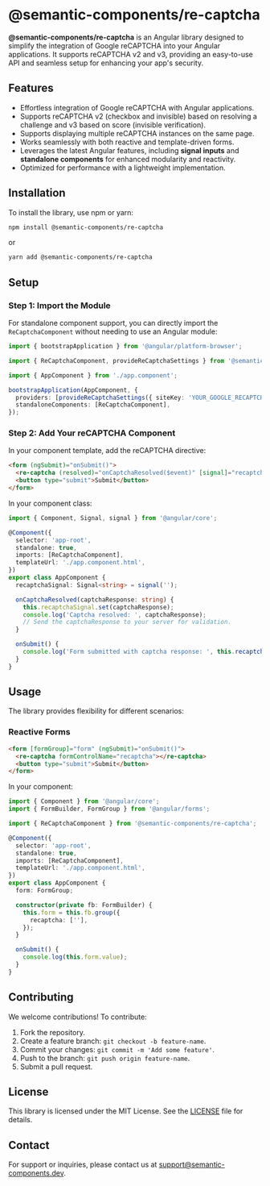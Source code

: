 # @semantic-components/re-captcha

**@semantic-components/re-captcha** is an Angular library designed to simplify the integration of Google reCAPTCHA into your Angular applications. It supports reCAPTCHA v2 and v3, providing an easy-to-use API and seamless setup for enhancing your app's security.

## Features

- Effortless integration of Google reCAPTCHA with Angular applications.
- Supports reCAPTCHA v2 (checkbox and invisible) based on resolving a challenge and v3 based on score (invisible verification).
- Supports displaying multiple reCAPTCHA instances on the same page.
- Works seamlessly with both reactive and template-driven forms.
- Leverages the latest Angular features, including **signal inputs** and **standalone components** for enhanced modularity and reactivity.
- Optimized for performance with a lightweight implementation.

## Installation

To install the library, use npm or yarn:

```bash
npm install @semantic-components/re-captcha
```

or

```bash
yarn add @semantic-components/re-captcha
```

## Setup

### Step 1: Import the Module

For standalone component support, you can directly import the `ReCaptchaComponent` without needing to use an Angular module:

```typescript
import { bootstrapApplication } from '@angular/platform-browser';

import { ReCaptchaComponent, provideReCaptchaSettings } from '@semantic-components/re-captcha';

import { AppComponent } from './app.component';

bootstrapApplication(AppComponent, {
  providers: [provideReCaptchaSettings({ siteKey: 'YOUR_GOOGLE_RECAPTCHA_SITE_KEY' })],
  standaloneComponents: [ReCaptchaComponent],
});
```

### Step 2: Add Your reCAPTCHA Component

In your component template, add the reCAPTCHA directive:

```html
<form (ngSubmit)="onSubmit()">
  <re-captcha (resolved)="onCaptchaResolved($event)" [signal]="recaptchaSignal"></re-captcha>
  <button type="submit">Submit</button>
</form>
```

In your component class:

```typescript
import { Component, Signal, signal } from '@angular/core';

@Component({
  selector: 'app-root',
  standalone: true,
  imports: [ReCaptchaComponent],
  templateUrl: './app.component.html',
})
export class AppComponent {
  recaptchaSignal: Signal<string> = signal('');

  onCaptchaResolved(captchaResponse: string) {
    this.recaptchaSignal.set(captchaResponse);
    console.log('Captcha resolved: ', captchaResponse);
    // Send the captchaResponse to your server for validation.
  }

  onSubmit() {
    console.log('Form submitted with captcha response: ', this.recaptchaSignal());
  }
}
```

## Usage

The library provides flexibility for different scenarios:

### Reactive Forms

```html
<form [formGroup]="form" (ngSubmit)="onSubmit()">
  <re-captcha formControlName="recaptcha"></re-captcha>
  <button type="submit">Submit</button>
</form>
```

In your component:

```typescript
import { Component } from '@angular/core';
import { FormBuilder, FormGroup } from '@angular/forms';

import { ReCaptchaComponent } from '@semantic-components/re-captcha';

@Component({
  selector: 'app-root',
  standalone: true,
  imports: [ReCaptchaComponent],
  templateUrl: './app.component.html',
})
export class AppComponent {
  form: FormGroup;

  constructor(private fb: FormBuilder) {
    this.form = this.fb.group({
      recaptcha: [''],
    });
  }

  onSubmit() {
    console.log(this.form.value);
  }
}
```

## Contributing

We welcome contributions! To contribute:

1. Fork the repository.
2. Create a feature branch: `git checkout -b feature-name`.
3. Commit your changes: `git commit -m 'Add some feature'`.
4. Push to the branch: `git push origin feature-name`.
5. Submit a pull request.

## License

This library is licensed under the MIT License. See the [LICENSE](LICENSE) file for details.

## Contact

For support or inquiries, please contact us at [support@semantic-components.dev](mailto:support@semantic-components.dev).
